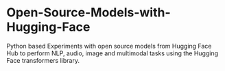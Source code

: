 # Open-Source-Models-with-Hugging-Face
Python based Experiments with open source models from Hugging Face Hub to perform NLP, audio, image and multimodal tasks using the Hugging Face transformers library.
